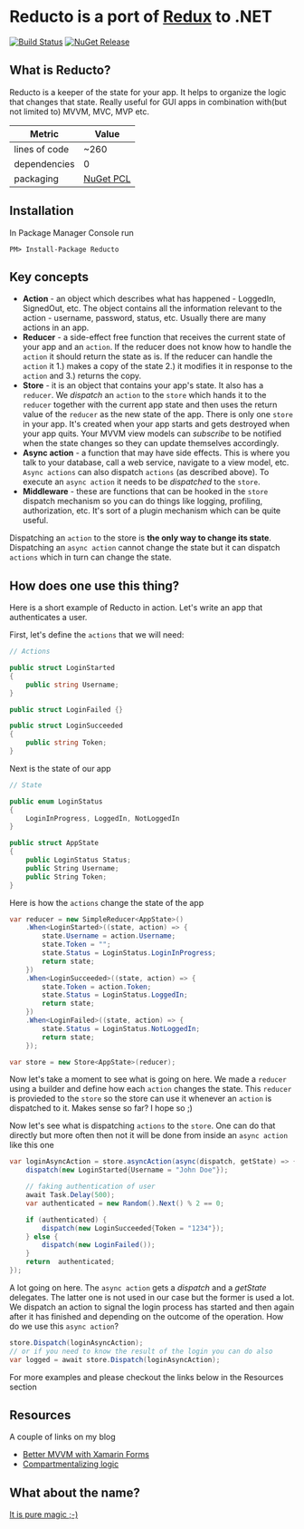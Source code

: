 # Reducto is a port of [Redux](http://rackt.github.io/redux/) to .NET

[![Build Status](https://img.shields.io/travis/pshomov/reducto.svg?style=flat-square)](https://travis-ci.org/pshomov/reducto)
[![NuGet Release](https://img.shields.io/nuget/v/Reducto.svg?style=flat-square)](https://www.nuget.org/packages/Reducto/)

## What is Reducto?

Reducto is a keeper of the state for your app. It helps to organize the logic that changes that state. Really useful for GUI apps in combination with(but not limited to) MVVM, MVC, MVP etc. 

|Metric|Value|
|-------|-----|
|lines of code| ~260|
|dependencies| 0 |
|packaging | [NuGet PCL](https://www.nuget.org/packages/Reducto/) |

## Installation

In Package Manager Console run

```
PM> Install-Package Reducto
```

## Key concepts

 - **Action** - an object which describes what has happened - LoggedIn, SignedOut, etc. The object contains all the information relevant to the action - username, password, status, etc. Usually there are many actions in an app. 
 - **Reducer** - a side-effect free function that receives the current state of your app and an `action`. If the reducer does not know how to handle the `action` it should return the state as is. If the reducer can handle the `action` it 1.) makes a copy of the state 2.) it modifies it in response to the `action` and 3.) returns the copy.
 - **Store** - it is an object that contains your app's state. It also has a `reducer`. We _dispatch_ an `action` to the `store` which hands it to the `reducer` together with the current app state and then uses the return value of the `reducer` as the new state of the app. There is only one `store` in your app. It's created when your app starts and gets destroyed when your app quits. Your MVVM view models can _subscribe_ to be notified when the state changes so they can update themselves accordingly. 
 - **Async action** - a function that may have side effects. This is where you talk to your database, call a web service, navigate to a view model, etc. `Async actions` can also dispatch `actions` (as described above). To execute an `async action` it needs to be _dispatched_ to the `store`.
 - **Middleware** - these are functions that can be hooked in the `store` dispatch mechanism so you can do things like logging, profiling, authorization, etc. It's sort of a plugin mechanism which can be quite useful.

Dispatching an `action` to the store is **the only way to change its state**.<br>
Dispatching an `async action` cannot change the state but it can dispatch `actions` which in turn can change the state.

## How does one use this thing?

Here is a short example of Reducto in action. Let's write an app that authenticates a user. 

First, let's define the `actions` that we will need:

```c#
// Actions

public struct LoginStarted 
{ 
    public string Username; 
}

public struct LoginFailed {}

public struct LoginSucceeded 
{
    public string Token;
}
```
Next is the state of our app 

```c#
// State

public enum LoginStatus 
{
    LoginInProgress, LoggedIn, NotLoggedIn
}

public struct AppState
{
    public LoginStatus Status;
    public String Username;
    public String Token;
}
```

Here is how the `actions` change the state of the app

```c#
var reducer = new SimpleReducer<AppState>()
    .When<LoginStarted>((state, action) => {
        state.Username = action.Username;
        state.Token = "";
        state.Status = LoginStatus.LoginInProgress;
        return state;
    })
    .When<LoginSucceeded>((state, action) => {
        state.Token = action.Token;
        state.Status = LoginStatus.LoggedIn;
        return state;
    })
    .When<LoginFailed>((state, action) => {
        state.Status = LoginStatus.NotLoggedIn;
        return state;
    });

var store = new Store<AppState>(reducer);
```
Now let's take a moment to see what is going on here. We made a `reducer` using a builder and define how each `action` changes the state. This `reducer` is provieded to the `store` so the store can use it whenever an `action` is dispatched to it. Makes sense so far? I hope so ;)

Now let's see what is dispatching `actions` to the `store`. One can do that directly but more often then not it will be done from inside an `async action` like this one
```c#
var loginAsyncAction = store.asyncAction(async(dispatch, getState) => {
    dispatch(new LoginStarted{Username = "John Doe"});

    // faking authentication of user
    await Task.Delay(500);
    var authenticated = new Random().Next() % 2 == 0;

    if (authenticated) {
        dispatch(new LoginSucceeded{Token = "1234"});
    } else {
        dispatch(new LoginFailed());
    }
    return  authenticated;
});
```
A lot going on here. The `async action` gets a _dispatch_ and a _getState_ delegates. The latter one is not used in our case but the former is used a lot. We dispatch an action to signal the login process has started and then again after it has finished and depending on the outcome of the operation. How do we use this `async action`?
```c#
store.Dispatch(loginAsyncAction);
// or if you need to know the result of the login you can do also
var logged = await store.Dispatch(loginAsyncAction);
```

For more examples and please checkout the links below in the Resources section

## Resources

A couple of links on my blog
 
 - [Better MVVM with Xamarin Forms](http://pshomov.github.io/better-mvvm-with-xamarin-forms/)
 - [Compartmentalizing logic](http://pshomov.github.io/compartmentalizing-logic/)

## What about the name?

[It is pure magic ;-)](https://en.wikibooks.org/wiki/Muggles%27_Guide_to_Harry_Potter/Magic/Reducto#Overview)
